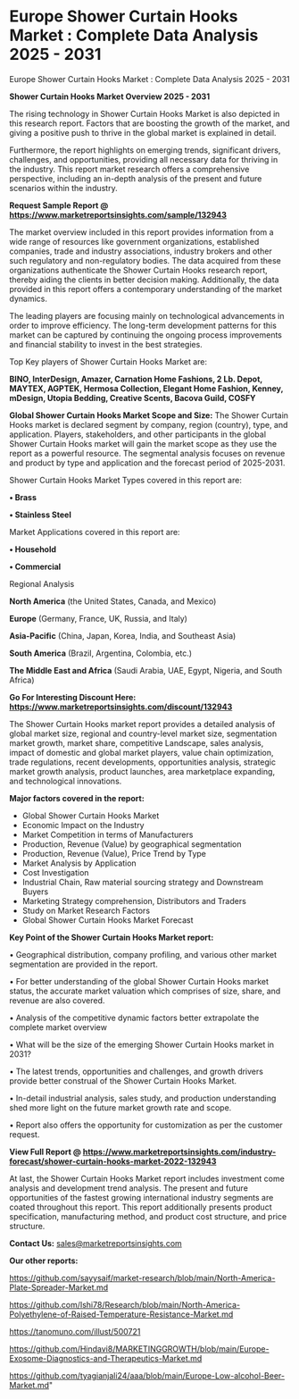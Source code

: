 # Europe Shower Curtain Hooks Market : Complete Data Analysis 2025 - 2031
Europe Shower Curtain Hooks Market : Complete Data Analysis 2025 - 2031

<Strong> Shower Curtain Hooks Market Overview 2025 - 2031</strong>

The rising technology in Shower Curtain Hooks Market is also depicted in this research report. Factors that are boosting the growth of the market, and giving a positive push to thrive in the global market is explained in detail.

Furthermore, the report highlights on emerging trends, significant drivers, challenges, and opportunities, providing all necessary data for thriving in the industry. This report market research offers a comprehensive perspective, including an in-depth analysis of the present and future scenarios within the industry.

<strong>Request Sample Report @ <a href=https://www.marketreportsinsights.com/sample/132943>https://www.marketreportsinsights.com/sample/132943</a></strong>

The market overview included in this report provides information from a wide range of resources like government organizations, established companies, trade and industry associations, industry brokers and other such regulatory and non-regulatory bodies. The data acquired from these organizations authenticate the Shower Curtain Hooks research report, thereby aiding the clients in better decision making. Additionally, the data provided in this report offers a contemporary understanding of the market dynamics.

The leading players are focusing mainly on technological advancements in order to improve efficiency. The long-term development patterns for this market can be captured by continuing the ongoing process improvements and financial stability to invest in the best strategies.

Top Key players of Shower Curtain Hooks Market are:

<strong>BINO, InterDesign, Amazer, Carnation Home Fashions, 2 Lb. Depot, MAYTEX, AGPTEK, Hermosa Collection, Elegant Home Fashion, Kenney, mDesign, Utopia Bedding, Creative Scents, Bacova Guild, COSFY</strong>

<strong><b>Global Shower Curtain Hooks Market Scope and Size:</b></strong>
The Shower Curtain Hooks market is declared segment by company, region (country), type, and application. Players, stakeholders, and other participants in the global Shower Curtain Hooks market will gain the market scope as they use the report as a powerful resource. The segmental analysis focuses on revenue and product by type and application and the forecast period of 2025-2031.

Shower Curtain Hooks Market Types covered in this report are:

<strong>• Brass

• Stainless Steel</strong>

Market Applications covered in this report are:

<strong>• Household

• Commercial</strong> 

Regional Analysis

<strong>North America</strong> (the United States, Canada, and Mexico)

<strong>Europe</strong> (Germany, France, UK, Russia, and Italy)

<strong>Asia-Pacific</strong> (China, Japan, Korea, India, and Southeast Asia)

<strong>South America</strong> (Brazil, Argentina, Colombia, etc.)

<strong>The Middle East and Africa</strong> (Saudi Arabia, UAE, Egypt, Nigeria, and South Africa)

<strong>Go For Interesting Discount Here: <a href=https://www.marketreportsinsights.com/discount/132943>https://www.marketreportsinsights.com/discount/132943</a></strong>

The Shower Curtain Hooks market report provides a detailed analysis of global market size, regional and country-level market size, segmentation market growth, market share, competitive Landscape, sales analysis, impact of domestic and global market players, value chain optimization, trade regulations, recent developments, opportunities analysis, strategic market growth analysis, product launches, area marketplace expanding, and technological innovations.

<strong><b>Major factors covered in the report:</b></strong>
<ul>
  <li>Global Shower Curtain Hooks Market </li>
  <li>Economic Impact on the Industry</li>
  <li>Market Competition in terms of Manufacturers</li>
  <li>Production, Revenue (Value) by geographical segmentation</li>
  <li>Production, Revenue (Value), Price Trend by Type</li>
  <li>Market Analysis by Application</li>
  <li>Cost Investigation</li>
  <li>Industrial Chain, Raw material sourcing strategy and Downstream Buyers</li>
  <li>Marketing Strategy comprehension, Distributors and Traders</li>
  <li>Study on Market Research Factors</li>
  <li>Global Shower Curtain Hooks Market Forecast</li>
</ul>

<strong><b>Key Point of the Shower Curtain Hooks Market report:</b></strong>

• Geographical distribution, company profiling, and various other market segmentation are provided in the report.

• For better understanding of the global Shower Curtain Hooks market status, the accurate market valuation which comprises of size, share, and revenue are also covered.

• Analysis of the competitive dynamic factors better extrapolate the complete market overview

• What will be the size of the emerging Shower Curtain Hooks market in 2031?

• The latest trends, opportunities and challenges, and growth drivers provide better construal of the Shower Curtain Hooks Market.

• In-detail industrial analysis, sales study, and production understanding shed more light on the future market growth rate and scope.

• Report also offers the opportunity for customization as per the customer request.

<strong><b>View Full Report @ <a href=https://www.marketreportsinsights.com/industry-forecast/shower-curtain-hooks-market-2022-132943>https://www.marketreportsinsights.com/industry-forecast/shower-curtain-hooks-market-2022-132943</a></b></strong>


At last, the Shower Curtain Hooks Market report includes investment come analysis and development trend analysis. The present and future opportunities of the fastest growing international industry segments are coated throughout this report. This report additionally presents product specification, manufacturing method, and product cost structure, and price structure.

<strong>Contact Us:</strong>
sales@marketreportsinsights.com

<strong>Our other reports:</strong>

<a href=https://github.com/sayysaif/market-research/blob/main/North-America-Plate-Spreader-Market.md>https://github.com/sayysaif/market-research/blob/main/North-America-Plate-Spreader-Market.md</a>

<a href=https://github.com/Ishi78/Research/blob/main/North-America-Polyethylene-of-Raised-Temperature-Resistance-Market.md>https://github.com/Ishi78/Research/blob/main/North-America-Polyethylene-of-Raised-Temperature-Resistance-Market.md</a>

<a href=https://tanomuno.com/illust/500721>https://tanomuno.com/illust/500721</a>

<a href=https://github.com/Hindavi8/MARKETINGGROWTH/blob/main/Europe-Exosome-Diagnostics-and-Therapeutics-Market.md>https://github.com/Hindavi8/MARKETINGGROWTH/blob/main/Europe-Exosome-Diagnostics-and-Therapeutics-Market.md</a>

<a href=https://github.com/tyagianjali24/aaa/blob/main/Europe-Low-alcohol-Beer-Market.md>https://github.com/tyagianjali24/aaa/blob/main/Europe-Low-alcohol-Beer-Market.md</a>"
